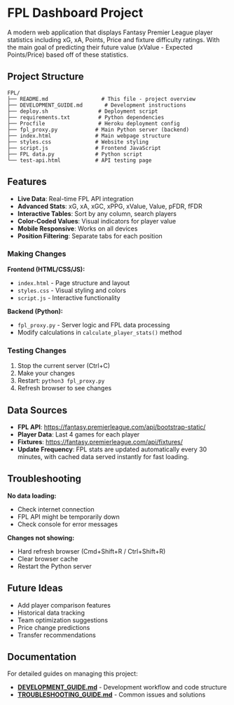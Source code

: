 # FPL Dashboard Project

A modern web application that displays Fantasy Premier League player statistics including xG, xA, Points, Price and fixture difficulty ratings. With the main goal of predicting their future value (xValue - Expected Points/Price) based off of these statistics.

##  Project Structure

```
FPL/
├── README.md                 # This file - project overview
├── DEVELOPMENT_GUIDE.md       # Development instructions
├── deploy.sh                # Deployment script
├── requirements.txt         # Python dependencies
├── Procfile                 # Heroku deployment config
├── fpl_proxy.py            # Main Python server (backend)
├── index.html              # Main webpage structure
├── styles.css              # Website styling
├── script.js               # Frontend JavaScript
├── FPL data.py             # Python script
└── test-api.html           # API testing page
```



## Features

- **Live Data**: Real-time FPL API integration
- **Advanced Stats**: xG, xA, xGC, xPPG, xValue, Value, pFDR, fFDR
- **Interactive Tables**: Sort by any column, search players
- **Color-Coded Values**: Visual indicators for player value
- **Mobile Responsive**: Works on all devices
- **Position Filtering**: Separate tabs for each position


### Making Changes

**Frontend (HTML/CSS/JS):**
- `index.html` - Page structure and layout
- `styles.css` - Visual styling and colors
- `script.js` - Interactive functionality

**Backend (Python):**
- `fpl_proxy.py` - Server logic and FPL data processing
- Modify calculations in `calculate_player_stats()` method

### Testing Changes

1. Stop the current server (Ctrl+C)
2. Make your changes
3. Restart: `python3 fpl_proxy.py`
4. Refresh browser to see changes



## Data Sources

- **FPL API**: https://fantasy.premierleague.com/api/bootstrap-static/
- **Player Data**: Last 4 games for each player
- **Fixtures**: https://fantasy.premierleague.com/api/fixtures/
- **Update Frequency**: FPL stats are updated automatically every 30 minutes, with cached data served instantly for fast loading.



##  Troubleshooting

**No data loading:**
- Check internet connection
- FPL API might be temporarily down
- Check console for error messages

**Changes not showing:**
- Hard refresh browser (Cmd+Shift+R / Ctrl+Shift+R)
- Clear browser cache
- Restart the Python server

## Future Ideas
- Add player comparison features
- Historical data tracking
- Team optimization suggestions
- Price change predictions
- Transfer recommendations

## Documentation

For detailed guides on managing this project:
- **[DEVELOPMENT_GUIDE.md](DEVELOPMENT_GUIDE.md)** - Development workflow and code structure
- **[TROUBLESHOOTING_GUIDE.md](TROUBLESHOOTING_GUIDE.md)** - Common issues and solutions
